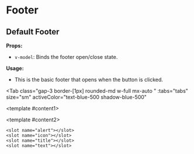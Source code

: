 # Footer
<script setup lang="ts">
import { ref } from 'vue'
const tabs = [
  { label: 'UI', value: 1, content: '' },
  { label: 'Slots', value: 2, content: ''},
  { label: 'Props', value: 3, content: ''},
];
const footerEnable = ref(true);
</script>


## Default Footer

**Props:**
- `v-model`: Binds the footer open/close state.

**Usage:**
- This is the basic footer that opens when the button is clicked.

<Tab 
   class="gap-3 border-[1px] rounded-md w-full mx-auto "
    :tabs="tabs" 
    size="sm"
    activeColor="text-blue-500 shadow-blue-500"
  >
<template #content1>
<Footer v-model="footerEnable"/>

</template>

<template #content2>

```vue
<slot name="alert"></slot>
<slot name="icon"></slot>
<slot name="title"></slot>
<slot name="text"></slot>
```

</template>
<template #content3>

```vue
<Alert v-model="alertEnable"/>
```

</template>
</Tab>